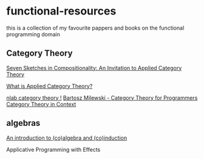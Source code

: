 # functional-resources


this is a collection of my favourite pappers and books on the functional programming domain 


## Category Theory 

[Seven Sketches in Compositionality: An Invitation to Applied Category Theory](https://arxiv.org/abs/1803.05316)

[What is Applied Category Theory?](https://arxiv.org/abs/1809.05923)

[nlab category theory !](https://ncatlab.org/nlab/show/category+theory)
[Bartosz Milewski - Category Theory for Programmers ](https://www.google.com/url?sa=t&rct=j&q=&esrc=s&source=web&cd=14&cad=rja&uact=8&ved=2ahUKEwjwsI3q9d3lAhXGfFAKHfAeAh8QFjANegQIAhAC&url=https%3A%2F%2Funglueit-files.s3.amazonaws.com%2Febf%2Fe90890f0a6ea420c9825657d6f3a851d.pdf&usg=AOvVaw0zhLdYBYLTEXUr-mBJql7k)
[Category Theory in Context](http://www.math.jhu.edu/~eriehl/context.pdf)
## algebras

[An introduction to (co)algebra and (co)induction](https://homepages.cwi.nl/~janr/papers/files-of-papers/2011_Jacobs_Rutten_new.pdf&usg=AOvVaw17jFzU7DYFnM4avJpgELY0)

Applicative Programming with Effects 
